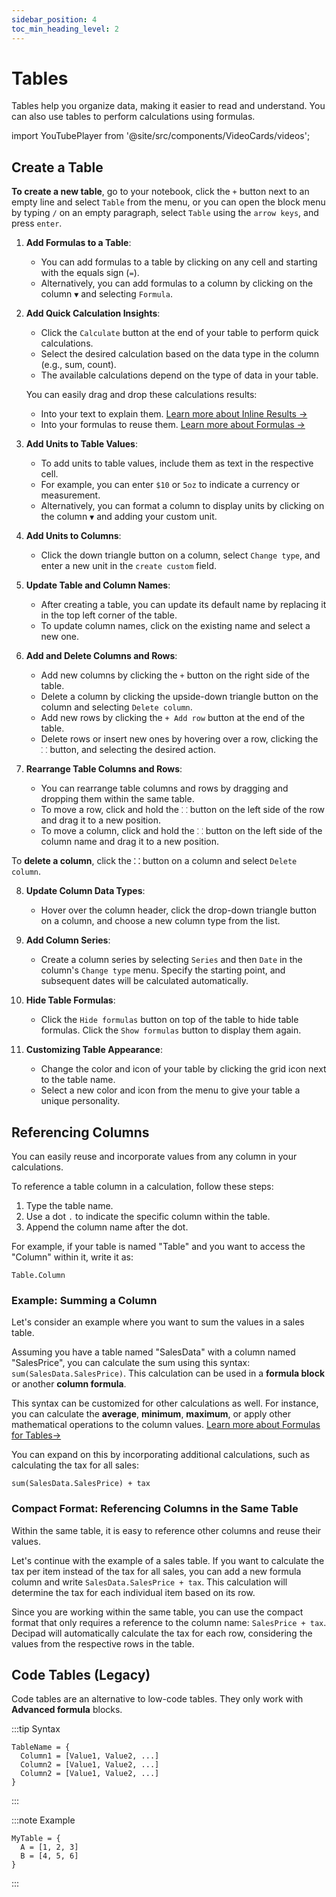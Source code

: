 ```yaml
---
sidebar_position: 4
toc_min_heading_level: 2
---
```


# Tables

Tables help you organize data, making it easier to read and understand. You can also use tables to perform calculations using formulas.

import YouTubePlayer from '@site/src/components/VideoCards/videos';

<YouTubePlayer videoId="sCGiQr9_iD4" thumbnailUrl="/docs/img/thumbnails/thumbnail-tables.png"/>

## Create a Table

**To create a new table**, go to your notebook, click the `+` button next to an empty line and select `Table` from the menu, or you can open the block menu by typing `/` on an empty paragraph, select `Table` using the `arrow keys`, and press `enter`.

1. **Add Formulas to a Table**:

   - You can add formulas to a table by clicking on any cell and starting with the equals sign (`=`).
   - Alternatively, you can add formulas to a column by clicking on the column `▼` and selecting `Formula`.

2. **Add Quick Calculation Insights**:

   - Click the `Calculate` button at the end of your table to perform quick calculations.
   - Select the desired calculation based on the data type in the column (e.g., sum, count).
   - The available calculations depend on the type of data in your table.

   You can easily drag and drop these calculations results:

   - Into your text to explain them. [Learn more about Inline Results →](/docs/quick-start/inline-results)
   - Into your formulas to reuse them. [Learn more about Formulas →](/docs/formulas)

3. **Add Units to Table Values**:

   - To add units to table values, include them as text in the respective cell.
   - For example, you can enter `$10` or `5oz` to indicate a currency or measurement.
   - Alternatively, you can format a column to display units by clicking on the column `▼` and adding your custom unit.

4. **Add Units to Columns**:

   - Click the down triangle button on a column, select `Change type`, and enter a new unit in the `create custom` field.

5. **Update Table and Column Names**:

   - After creating a table, you can update its default name by replacing it in the top left corner of the table.
   - To update column names, click on the existing name and select a new one.

6. **Add and Delete Columns and Rows**:

   - Add new columns by clicking the `+` button on the right side of the table.
   - Delete a column by clicking the upside-down triangle button on the column and selecting `Delete column`.
   - Add new rows by clicking the `+ Add row` button at the end of the table.
   - Delete rows or insert new ones by hovering over a row, clicking the `⸬` button, and selecting the desired action.

7. **Rearrange Table Columns and Rows**:

   - You can rearrange table columns and rows by dragging and dropping them within the same table.
   - To move a row, click and hold the `⸬` button on the left side of the row and drag it to a new position.
   - To move a column, click and hold the `⸬` button on the left side of the column name and drag it to a new position.

To **delete a column**, click the **`⸬`** button on a column and select `Delete column`.

8. **Update Column Data Types**:

   - Hover over the column header, click the drop-down triangle button on a column, and choose a new column type from the list.

9. **Add Column Series**:

   - Create a column series by selecting `Series` and then `Date` in the column's `Change type` menu. Specify the starting point, and subsequent dates will be calculated automatically.

10. **Hide Table Formulas**:

    - Click the `Hide formulas` button on top of the table to hide table formulas. Click the `Show formulas` button to display them again.

11. **Customizing Table Appearance**:

    - Change the color and icon of your table by clicking the grid icon next to the table name.
    - Select a new color and icon from the menu to give your table a unique personality.

## Referencing Columns

You can easily reuse and incorporate values from any column in your calculations.

To reference a table column in a calculation, follow these steps:

1. Type the table name.
2. Use a dot `.` to indicate the specific column within the table.
3. Append the column name after the dot.

For example, if your table is named "Table" and you want to access the "Column" within it, write it as:

`Table.Column`

### Example: Summing a Column

Let's consider an example where you want to sum the values in a sales table.

Assuming you have a table named "SalesData" with a column named "SalesPrice", you can calculate the sum using this syntax: `sum(SalesData.SalesPrice)`. This calculation can be used in a **formula block** or another **column formula**.

This syntax can be customized for other calculations as well. For instance, you can calculate the **average**, **minimum**, **maximum**, or apply other mathematical operations to the column values. [Learn more about Formulas for Tables→](/docs/formulas)

You can expand on this by incorporating additional calculations, such as calculating the tax for all sales:

`sum(SalesData.SalesPrice) + tax`

### Compact Format: Referencing Columns in the Same Table

Within the same table, it is easy to reference other columns and reuse their values.

Let's continue with the example of a sales table. If you want to calculate the tax per item instead of the tax for all sales, you can add a new formula column and write `SalesData.SalesPrice + tax`. This calculation will determine the tax for each individual item based on its row.

Since you are working within the same table, you can use the compact format that only requires a reference to the column name: `SalesPrice + tax`. Decipad will automatically calculate the tax for each row, considering the values from the respective rows in the table.

## Code Tables (Legacy)

Code tables are an alternative to low-code tables. They only work with **Advanced formula** blocks.

:::tip Syntax

```
TableName = {
  Column1 = [Value1, Value2, ...]
  Column2 = [Value1, Value2, ...]
  Column2 = [Value1, Value2, ...]
}

```

:::

:::note Example

```
MyTable = {
  A = [1, 2, 3]
  B = [4, 5, 6]
}
```

:::
